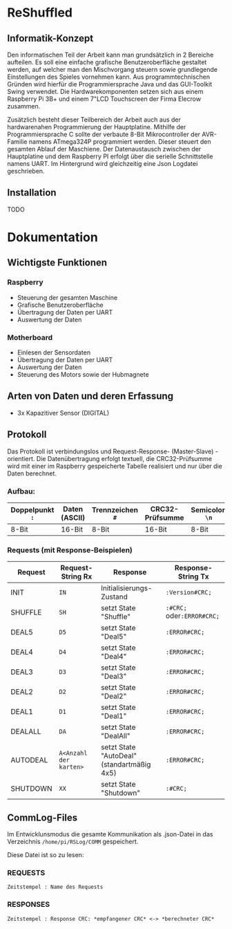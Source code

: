 ﻿# ReShuffled

## Informatik-Konzept
Den informatischen Teil der Arbeit kann man grundsätzlich in 2 Bereiche aufteilen. Es soll
eine einfache grafische Benutzeroberfläche gestaltet werden, auf welcher man den Mischvorgang
steuern sowie grundlegende Einstellungen des Spieles vornehmen kann. Aus programmtechnischen
Gründen wird hierfür die Programmiersprache Java und das GUI-Toolkit Swing verwendet.
Die Hardwarekomponenten setzen sich aus einem Raspberry Pi 3B+ und einem 7"LCD Touchscreen
der Firma Elecrow zusammen.

Zusätzlich besteht dieser Teilbereich der Arbeit auch aus der hardwarenahen Programmierung der
Hauptplatine. Mithilfe der Programmiersprache C sollte der verbaute 8-Bit Mikrocontroller der
AVR-Familie namens ATmega324P programmiert werden. Dieser steuert den gesamten Ablauf
der Maschiene.
Der Datenaustausch zwischen der Hauptplatine und dem Raspberry PI erfolgt über die serielle
Schnittstelle namens UART. Im Hintergrund wird gleichzeitig eine Json Logdatei geschrieben.
## Installation
TODO

# Dokumentation
## Wichtigste Funktionen
### Raspberry

 - Steuerung der gesamten Maschine
 - Grafische Benutzeroberfläche
 - Übertragung der Daten per UART  
 - Auswertung der Daten

### Motherboard
 * Einlesen der Sensordaten  
 * Übertragung der Daten per UART  
 * Auswertung der Daten
 * Steuerung des Motors sowie der Hubmagnete
## Arten von Daten und deren Erfassung
  
 * 3x Kapazitiver Sensor (DIGITAL)

## Protokoll
Das Protokoll ist verbindungslos und Request-Response- (Master-Slave) -orientiert. Die Datenübertragung erfolgt textuell, die CRC32-Prüfsumme wird mit einer im Raspberry gespeicherte Tabelle realisiert und nur über die Daten berechnet. 

### Aufbau:
| Doppelpunkt `:` | Daten (ASCII)| Trennzeichen `#` | CRC32-Prüfsumme | Semicolon `\n` |
| --------------- | ------------------------------------------------ | ----------- | --------------- | ------------- |
| 8-Bit | 16-Bit | 8-Bit | 16-Bit | 8-Bit


### Requests (mit Response-Beispielen)
| Request | Request-String Rx | Response | Response-String Tx |
| ------- | ------------- | -------- | ------------------ |
| INIT | `IN` | Initialisierungs-Zustand | `:Version#CRC;` |
| SHUFFLE | `SH` | setzt State "Shuffle" | `:#CRC;` oder`:ERROR#CRC;` |
| DEAL5 | `D5` | setzt State "Deal5" | `:ERROR#CRC;` |
| DEAL4 | `D4` | setzt State "Deal4" | `:ERROR#CRC;` |
| DEAL3 | `D3` | setzt State "Deal3" | `:ERROR#CRC;` |
| DEAL2 | `D2` | setzt State "Deal2" | `:ERROR#CRC;` |
| DEAL1 | `D1` | setzt State "Deal1" | `:ERROR#CRC;` |
| DEALALL | `DA` | setzt State "DealAll" | `:ERROR#CRC;` |
| AUTODEAL | `A<Anzahl der karten>` | setzt State "AutoDeal" (standartmäßig 4x5) | `:ERROR#CRC;` |
| SHUTDOWN | `XX` | setzt State "Shutdown" | `:#CRC;` |
  
## CommLog-Files
  Im Entwicklunsmodus die gesamte Kommunikation als .json-Datei in das Verzeichnis `/home/pi/RSLog/COMM` gespeichert.
  
  Diese Datei ist so zu lesen:  
### REQUESTS
`Zeitstempel : Name des Requests`
### RESPONSES
`Zeitstempel : Response CRC: *empfangener CRC* <-> *berechneter CRC*`


